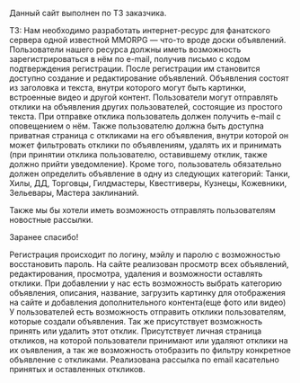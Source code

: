 Данный сайт выполнен по ТЗ  заказчика.

ТЗ:
Нам необходимо разработать интернет-ресурс для фанатского сервера одной известной MMORPG — что-то вроде доски объявлений. Пользователи нашего ресурса должны иметь возможность зарегистрироваться в нём по e-mail, получив письмо с кодом подтверждения регистрации. После регистрации им становится доступно создание и редактирование объявлений. Объявления состоят из заголовка и текста, внутри которого могут быть картинки, встроенные видео и другой контент. Пользователи могут отправлять отклики на объявления других пользователей, состоящие из простого текста. При отправке отклика пользователь должен получить e-mail с оповещением о нём. Также пользователю должна быть доступна приватная страница с откликами на его объявления, внутри которой он может фильтровать отклики по объявлениям, удалять их и принимать (при принятии отклика пользователю, оставившему отклик, также должно прийти уведомление). Кроме того, пользователь обязательно должен определить объявление в одну из следующих категорий: Танки, Хилы, ДД, Торговцы, Гилдмастеры, Квестгиверы, Кузнецы, Кожевники, Зельевары, Мастера заклинаний.

Также мы бы хотели иметь возможность отправлять пользователям новостные рассылки.

Заранее спасибо!

Регистрация происходит по логину, мэйлу и паролю с возможностью восстановить пароль.
На сайте реализован просмотр всех объявлений, редактирования, просмотра, удаления и возможности оставлять отклики.
При добавлении у нас есть возможность выбрать категорию объявления, описания, название, загрузить картинку для отображения на сайте и добавления дополнительного контента(еще фото или видео)
У пользователей есть возможность отправить отклики пользователям, которые создали объявления.
Так же присутствует возможность принять или удалить этот отклик. Присутствует личная страница откликов, на которой пользователи принимают или удаляют отклики на их оъявления,
а так же возможность отобразить по фильтру конкретное объявление с откликами.
Реализована рассылка по email касательно принятых и оставленных откликов.